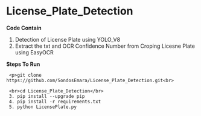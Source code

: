 # License_Plate_Detection

  **Code Contain**
   1. Detection of License Plate using YOLO_V8 
   2. Extract the txt and OCR Confidence Number  from Croping Licesne Plate using EasyOCR 


  **Steps To Run**
  
     <p>git clone https://github.com/SondosEmara/License_Plate_Detection.git<br>
     
     <br>cd License_Plate_Detection</br>
     3. pip install --upgrade pip
     4. pip install -r requirements.txt
     5. python LicensePlate.py
